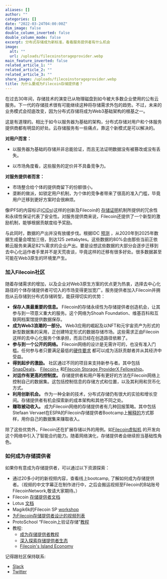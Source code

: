 ```yaml
---
aliases: []
author: ""
categories: []
date: "2022-03-24T04:00:00Z"
dim_image: false
double_column_inverted: false
double_column_mode: false
excerpt: 分布式存储成为新标准，看看服务提供者有什么机会
image:
  alt: ""
  url: /uploads/filecoinstorageprovider.webp
main_feature_inverted: false
related_article_1: ""
related_article_2: ""
related_article_3: ""
share_image: /uploads/filecoinstorageprovider.webp
title: 为什么要成为Filecoin存储提供者？
---
```


在过去30年间，存储技术的演变已从物理磁盘到如今被大多数企业使用的公有云服务。下一代的存储技术很有可能继续这种将存储需求外包的趋势。不过，未来的业务模式会彻底改变，因为分布式存储将成为Web3基础架构的根基之一。

这是有道理的。相比于如今以服务器为基础的架构，分布式存储对用户和个体服务提供商都有明显的好处。云存储服务有一些痛点，靠这个新模式是可以解决的。

**对用户而言：**

- 以服务器为基础的存储并非总能验证，而且无法证明数据没有被篡改或没有丢失。

- 以市场角度看，这些服务的定价并不具备竞争力。

**对服务提供者而言：**

- 市场整合给个体的提供商留下的份额很小。
- 垄断的做派，如锁定用户机制，为个体的竞争者带来了很高的准入门槛，毕竟用户迁移到更好方案时会很麻烦。

像IPFS的内容标识([CIDs](https://proto.school/anatomy-of-a-cid/01))这样的创新及Filecoin的 [存储证明](https://spec.filecoin.io/algorithms/pos/)机制所提供的冗余性和永续性保证代表了安全性。对服务提供商来说，Filecoin还提供了一个新型的激励机制，能够根据贡献度给予奖励。

与此同时，数据的产出并没有放缓步伐。根据IDC [预测](https://www.seagate.com/files/www-content/our-story/trends/files/idc-seagate-dataage-whitepaper.pdf) ，从2020年到2025年数据生成量会增加三倍，到达125 zettabytes。这些数据的80%会由那些当前正依赖云服务来满足82%需求的企业产出。要是设想这些数据的大部分会逐步迁移到去中心化运作者手里并不是天荒夜谈，毕竟这样的迁移有很多好处。很多数据甚至可能在Web3原生的环境里产生。

### 加入Filecoin社区

随着存储需求的增加，以及企业对Web3原生方案的优点更为热衷，选择去中心化路径的个体存储提供者可切入的市场变得更加宽广。服务提供者加入Filecoin并拥抱从云存储到分布式存储转型，能获得切实的优势：

- **保存人类最重要的信息。** Filecoin的存储永续性为存储提供者创造机会，让其参与到一项意义重大的服务。这个网络为Shoah Foundation、维基百科和互联网档案馆提供数据保存。
- **成为Web3浪潮的一部分。** Web3应用的崛起及以NFT和元宇宙资产为形式的新型数据集的采用，正创建特定形式的数据存储市场。这些需求正由Filecoin这样的去中心化服务个体承担，而且已经在创造路径依赖了。
- **参与到一个公开的网络。** Filecoin网络的设计是无需许可的，也没有准入门槛。任何参与者只要满足最低的[硬件要求](https://docs.filecoin.io/storage-providers/skills/storage#general-hardware-requirements) 都可以成为活跃贡献者并从其经济中受益。
- **得到起步的激励。** 社区通过不同的项目来支持新参与者。其中包括 [SnapDeals](https://www.youtube.com/watch?v=YIYfKlt2NhE&t=1s)、 [Filecoin+](https://www.youtube.com/watch?v=-kxNpRiEd_c) 和[Filecoin Storage ProviderX Fellowship](https://filecoin.io/blog/posts/filecoin-minerx-fellowship-program/)。
- **对运作有更高的控制度。** 存储提供者和用户等有更好的方法在Filecoin网络上控制自己的数据集。这包括控制信息的存储方式和位置，以及其利用和货币化方式。
- **利用创新机会。** 作为一种全新的技术，分布式存储仍有很大的实验和增长空间。存储提供者有机会探索新的成本架构和其他不同之处。
- **赚取被动收入。** 成为Filecoin网络的存储提供者有几种回报策略。其中包括Stefaan Vervaet在ESPA的Filecoin存储提供者Bootcamp上[解释的](https://youtu.be/T-TgPILQD3c?t=736)方式那样，用你自己的数据集来赚取收入。

除了这些优势外，Filecoin还在扩展存储以外的用例。如[Filecoin虚拟机](https://filecoin.io/blog/posts/introducing-the-filecoin-virtual-machine/) 的开发向这个网络中引入了智能合约能力。随着网络演化，存储提供者会继续担当基础性角色。

### 如何成为存储提供者

如果你有意成为存储提供者，可以通过以下资源探索：

- 通过20多小时的新视频内容，查看线上bootcamp, 了解如何成为存储提供者。（视频的中文字幕正在制作进行中，之后会搬运视频至Filecoin的B站账号FilecoinNetwork,敬请大家期待。）
- Filecoin [存储提供者文档](https://docs.filecoin.io/storage-provider)
- Lotus [文档](https://lotus.filecoin.io/docs/getting-started/what-is-lotus/)
- Magik6k的Filecoin SP [workshop](https://www.youtube.com/watch?v=rwz8XIs6miE&t=1944s)
- [为Filecoin存储提供者设计的视频列表](https://youtube.com/playlist?list=PL_0VrY55uV1_Z83vRQq5DsSI20X1YWO4q)
- ProtoSchool “Filecoin上验证存储”[教程](https://proto.school/verifying-storage-on-filecoin)
- 教程:
  - [成为存储提供者教程](https://filecoin.io/blog/posts/a-guide-to-filecoin-storage-mining/)
  - [深入探索存储提供者生态](https://filecoin.io/blog/posts/a-deep-dive-into-the-storage-provider-ecosystem/)
  - [Filecoin's Island Economy](https://filecoin.io/blog/posts/filecoin-s-island-economy/)

记得跟社区保持联系:

- [Slack](https://filecoin.io/slack)
- [Twitter](https://twitter.com/Filecoin)
